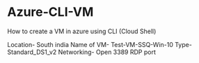 # Azure-CLI-VM
How to create a VM in azure using CLI (Cloud Shell)

Location- South india
Name of VM- Test-VM-SSQ-Win-10
Type- Standard_DS1_v2
Networking- Open 3389 RDP port

